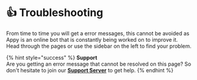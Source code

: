 # 👍 Troubleshooting

From time to time you will get a error messages, this cannot be avoided as Appy is an online bot that is constantly being worked on to improve it.\
Head through the pages or use the sidebar on the left to find your problem.&#x20;

{% hint style="success" %}
**Support**\
Are you getting an error message that cannot be resolved on this page? So don't hesitate to join our [**Support Server**](https://discord.com/invite/bDmc55c6zY) to get help.
{% endhint %}

